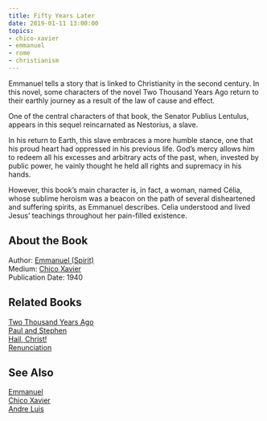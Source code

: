 ```yaml
---
title: Fifty Years Later
date: 2019-01-11 13:00:00
topics: 
- chico-xavier
- emmanuel
- rome
- christianism
---
```


Emmanuel tells a story that is linked to Christianity in the second century. In
this novel, some characters of the novel Two Thousand Years Ago return to their
earthly journey as a result of the law of cause and effect.

One of the central characters of that book, the Senator Publius Lentulus,
appears in this sequel reincarnated as Nestorius, a slave.

In his return to Earth, this slave embraces a more humble stance, one that his
proud heart had oppressed in his previous life. God’s mercy allows him to redeem
all his excesses and arbitrary acts of the past, when, invested by public power,
he vainly thought he held all rights and supremacy in his hands.

However, this book’s main character is, in fact, a woman, named Célia, whose
sublime heroism was a beacon on the path of several disheartened and suffering
spirits, as Emmanuel describes. Celia understood and lived Jesus’ teachings
throughout her pain-filled existence.

## About the Book 
Author: [Emmanuel (Spirit)](/bio/emmanuel)  
Medium: [Chico Xavier](/bio/chico-xavier)  
Publication Date: 1940  

## Related Books
[Two Thousand Years Ago](two-thousand-years-ago)  
[Paul and Stephen](paul-and-stephen)  
[Hail, Christ!](hail-christ)  
[Renunciation](renunciation)  

## See Also
[Emmanuel](/bio/emmanuel)  
[Chico Xavier](/bio/chico-xavier)  
[Andre Luis](/bio/andre-luis)  

